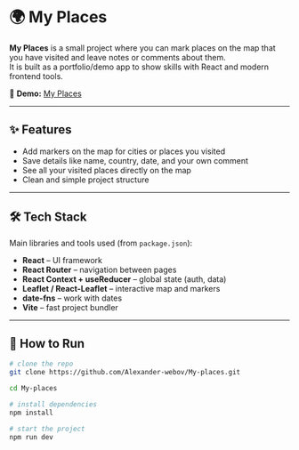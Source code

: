 # 🌍 My Places

**My Places** is a small project where you can mark places on the map that you have visited and leave notes or comments about them.  
It is built as a portfolio/demo app to show skills with React and modern frontend tools.

🔗 **Demo:** [My Places](https://github.com/Alexander-webov/My-places)

---

## ✨ Features
- Add markers on the map for cities or places you visited  
- Save details like name, country, date, and your own comment  
- See all your visited places directly on the map  
- Clean and simple project structure  

---

## 🛠️ Tech Stack
Main libraries and tools used (from `package.json`):

- **React** – UI framework  
- **React Router** – navigation between pages  
- **React Context + useReducer** – global state (auth, data)  
- **Leaflet / React-Leaflet** – interactive map and markers  
- **date-fns** – work with dates  
- **Vite** – fast project bundler  

---

## 🚀 How to Run
```bash
# clone the repo
git clone https://github.com/Alexander-webov/My-places.git

cd My-places

# install dependencies
npm install

# start the project
npm run dev
